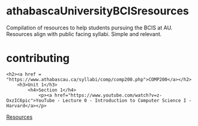 # athabascaUniversityBCISresources
Compilation of resources to help students pursuing the BCIS at AU. Resources align with public facing syllabi. Simple and relevant.

# contributing

```
<h2><a href = "https://www.athabascau.ca/syllabi/comp/comp200.php">COMP200</a></h2>
	<h3>Unit 1</h3>
		<h4>Section 1</h4>
			<p><a href="https://www.youtube.com/watch?v=z-OxzIC6pic">YouTube - Lecture 0 - Introduction to Computer Science I - Harvard</a></p>
```

<a href="https://jtgis.github.io/athabascaUniversityBCISresources/resources/">Resources</a>
